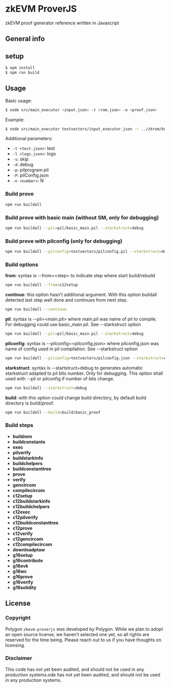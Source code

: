 # zkEVM ProverJS
zkEVM proof generator reference written in Javascript

## General info

## setup
```sh
$ npm install
$ npm run build
```

## Usage
Basic usage:
```sh
$ node src/main_executor <input.json> -r <rom.json> -o <proof.json>
```
Example:
```sh
$ node src/main_executor testvectors/input_executor.json -r ../zkrom/build/rom.json -o tmp/commit.bin
```
Additional parameters:

- `-t <test.json>`: test
- `-l <logs.json>`: logs
- `-s`: skip
- `-d`: debug
- `-p`: pilprogram.pil
- `-P`: pilConfig.json
- `-n <number>`: N

### Build prove
```sh
npm run buildall
```
### Build prove with basic main (without SM, only for debugging)
```sh
npm run buildall --pil=pil/basic_main.pil --starkstruct=debug
```
### Build prove with pilconfig (only for debugging)
```sh
npm run buildall --pilconfig=testvectors/pilconfig.pil --starkstruct=debug
```
### Build options
**from**: syntax is --from=\<step\> to indicate step where start build/rebuild
```sh
npm run buildall --from=c12setup
```
**continue**: this option hasn't additional argument. With this option buildall detected last step well done and continues from next step.
```sh
npm run buildall --continue
```
**pil**: syntax is --pil=\<main.pil\> where main.pil was name of pil to compile. For debugging could use basic_main.pil. See --starkstruct option
```sh
npm run buildall --pil=pil/basic_main.pil --starkstruct=debug
```
**pilconfig**: syntax is --pilconfig=<pilconfig.json> where pilconfig.json was name of config used in pil compilation. See --starkstruct option
```sh
npm run buildall --pilconfig=testvectors/pilconfig.json --starkstruct=debug
```
**starkstruct**: syntax is --startstruct=debug to generates automatic starkstruct adapted to pil bits number. Only for debugging. This option shall used with --pil or pilconfig if number of bits change.
```sh
npm run buildall --starkstruct=debug
```
**build**: with this option could change build directory, by default build directory is build/proof.
```sh
npm run buildall --build=build/basic_proof
```
### Build steps
- **buildrom**
- **buildconstants**
- **exec**
- **pilverify**
- **buildstarkinfo**
- **buildchelpers**
- **buildconstanttree**
- **prove**
- **verify**
- **gencircom**
- **compilecircom**
- **c12setup**
- **c12buildstarkinfo**
- **c12buildchelpers**
- **c12exec**
- **c12pilverify**
- **c12buildconstanttree**
- **c12prove**
- **c12verify**
- **c12gencircom**
- **c12compilecircom**
- **downloadptaw**
- **g16setup**
- **g16contribute**
- **g16evk**
- **g16wc**
- **g16prove**
- **g16verify**
- **g16solidity**

## License

### Copyright
Polygon `zkevm-proverjs` was developed by Polygon. While we plan to adopt an open source license, we haven’t selected one yet, so all rights are reserved for the time being. Please reach out to us if you have thoughts on licensing.

### Disclaimer
This code has not yet been audited, and should not be used in any production systems.ode has not yet been audited, and should not be used in any production systems.
